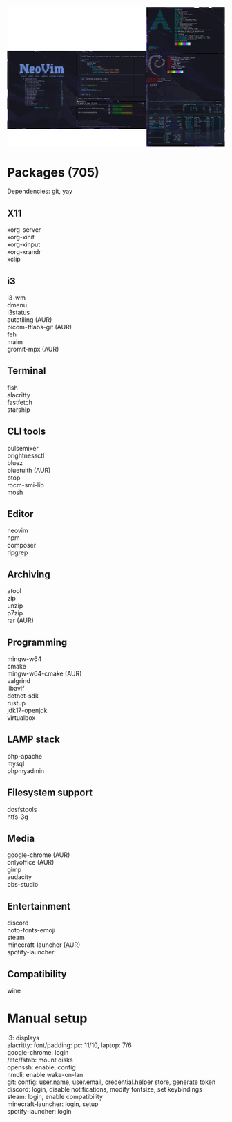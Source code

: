 <img src="preview.png">

# Packages (705)
Dependencies: git, yay

## X11
xorg-server\
xorg-xinit\
xorg-xinput\
xorg-xrandr\
xclip

## i3
i3-wm\
dmenu\
i3status\
autotiling (AUR)\
picom-ftlabs-git (AUR)\
feh\
maim\
gromit-mpx (AUR)

## Terminal
fish\
alacritty\
fastfetch\
starship

## CLI tools
pulsemixer\
brightnessctl\
bluez\
bluetuith (AUR)\
btop\
rocm-smi-lib\
mosh

## Editor
neovim\
npm\
composer\
ripgrep

## Archiving
atool\
zip\
unzip\
p7zip\
rar (AUR)

## Programming
mingw-w64\
cmake\
mingw-w64-cmake (AUR)\
valgrind\
libavif\
dotnet-sdk\
rustup\
jdk17-openjdk\
virtualbox

## LAMP stack
php-apache\
mysql\
phpmyadmin

## Filesystem support
dosfstools\
ntfs-3g

## Media
google-chrome (AUR)\
onlyoffice (AUR)\
gimp\
audacity\
obs-studio

## Entertainment
discord\
noto-fonts-emoji\
steam\
minecraft-launcher (AUR)\
spotify-launcher

## Compatibility
wine

# Manual setup
i3: displays\
alacritty: font/padding: pc: 11/10, laptop: 7/6\
google-chrome: login\
/etc/fstab: mount disks\
openssh: enable, config\
nmcli: enable wake-on-lan\
git: config: user.name, user.email, credential.helper store, generate token\
discord: login, disable notifications, modify fontsize, set keybindings\
steam: login, enable compatibility\
minecraft-launcher: login, setup\
spotify-launcher: login
